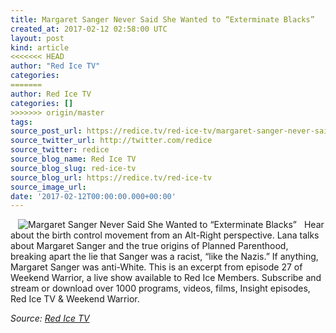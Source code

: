 ```yaml
---
title: Margaret Sanger Never Said She Wanted to “Exterminate Blacks”
created_at: 2017-02-12 02:58:00 UTC
layout: post
kind: article
<<<<<<< HEAD
author: "Red Ice TV"
categories: 
=======
author: Red Ice TV
categories: []
>>>>>>> origin/master
tags: 
source_post_url: https://redice.tv/red-ice-tv/margaret-sanger-never-said-she-wanted-to-exterminate-blacks
source_twitter_url: http://twitter.com/redice
source_twitter: redice
source_blog_name: Red Ice TV
source_blog_slug: red-ice-tv
source_blog_url: https://redice.tv/red-ice-tv
source_image_url: 
date: '2017-02-12T00:00:00.000+00:00'
---
```

<img align="left" hspace="12" alt="Margaret Sanger Never Said She Wanted to &ldquo;Exterminate Blacks&rdquo;" src="https://rdice.net/a/c/t/17/Margaret-Sanger-Never-Said-She-Wanted-to-Exterminate-Blacks.9cd7b47f.jpg"> Hear about the birth control movement from an Alt-Right perspective. Lana talks about Margaret Sanger and the true origins of Planned Parenthood, breaking apart the lie that Sanger was a racist, &ldquo;like the Nazis.&rdquo; If anything, Margaret Sanger was anti-White.
This is an excerpt from episode 27 of Weekend Warrior,&nbsp;a live show available to Red Ice Members.
Subscribe and stream or download over 1000 programs, videos, films, Insight episodes, Red Ice TV &amp; Weekend Warrior.<div class="">
    <i>Source: <a href="https://redice.tv/red-ice-tv">Red Ice TV</a></i>
</div>
